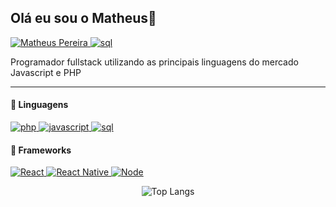 ## Olá eu sou o Matheus👋


<!--
[![Site Badge](https://img.shields.io/badge/%20-site%20pessoal-blueviolet)](https://site/)
-->

<a href="mailto:matheus.tecinfor98@gmail.com" target="_blank">
      <img alt="Matheus Pereira" src="https://img.shields.io/badge/-Gmail-5659EB?style=for-the-badge&logo=Gmail&logoColor=white&link=mailto:matheus.tecinfor98@gmail.com" />
</a>
<a href="https://api.whatsapp.com/send?phone=5511976048255" target="_blank">
      <img alt="sql" src="https://img.shields.io/badge/whatsapp-00E676.svg?style=for-the-badge&logo=whatsapp&logoColor=white" />
</a>


Programador fullstack utilizando as principais linguagens do mercado Javascript e PHP

---
####  :speech_balloon: Linguagens
<a href="#">
      <img alt="php" src="https://img.shields.io/badge/php-039BE5.svg?style=for-the-badge&logo=php&logoColor=white" />
</a>
<a href="#">
      <img alt="javascript" src="https://img.shields.io/badge/JavaScript-F7DF1E.svg?style=for-the-badge&logo=javascript&logoColor=white" />
</a>
<a href="#">
      <img alt="sql" src="https://img.shields.io/badge/sql-0076D0.svg?style=for-the-badge&logo=sql&logoColor=white" />
</a>


#### :hammer: Frameworks
<a href="#">
      <img alt="React" src="https://img.shields.io/badge/react-36B2C8.svg?style=for-the-badge&logo=react&logoColor=white" />
</a>
<a href="#">
      <img alt="React Native" src="https://img.shields.io/badge/react Native-00D2F8.svg?style=for-the-badge&logo=react&logoColor=white" />
</a>

<a href="#">
      <img alt="Node" src="https://img.shields.io/badge/node-00C853.svg?style=for-the-badge&logo=react&logoColor=white" />
</a>


<div align="center" >

![Top Langs](https://github-readme-stats.vercel.app/api/top-langs/?username=matheuspdias&layout=compact)
<div style="align-self: center;align-items: center; display: flex; justify-content: space-between; width: 150px;" >
</div>
</div>

</br>
</br>
